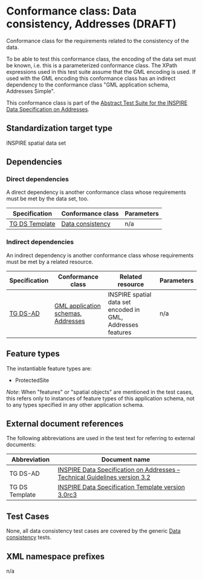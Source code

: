 # Conformance class: Data consistency, Addresses (DRAFT)

Conformance class for the requirements related to the consistency of the data.

To be able to test this conformance class, the encoding of the data set must be known, i.e. this is a parameterized conformance class. The XPath expressions used in this test suite assume that the GML encoding is used. If used with the GML encoding this conformance class has an indirect dependency to the conformance class "GML application schema, Addresses Simple".

This conformance class is part of the [Abstract Test Suite for the INSPIRE Data Specification on Addresses](http://inspire.ec.europa.eu/id/ats/data-ad/3.2).

## Standardization target type

INSPIRE spatial data set

## Dependencies

### Direct dependencies

A direct dependency is another conformance class whose requirements must be met by the data set, too.

| Specification | Conformance class | Parameters | 
| ------------- | ----------------- | ---------- |
| [TG DS Template](http://inspire.ec.europa.eu/id/ats/data-ad/3.2/ad-dc/README#ref_TG_DS_tmpl) | [Data consistency](http://inspire.ec.europa.eu/id/ats/data/3.0rc3/data-consistency) | n/a |

### Indirect dependencies

An indirect dependency is another conformance class whose requirements must be met by a related resource.

| Specification | Conformance class | Related resource | Parameters |
| ------------- | ----------------- | ---------------- | ---------- |
| [TG DS-AD](http://inspire.ec.europa.eu/id/ats/data-ad/3.2/ad-as/README#ref_TG_DS_ad) | [GML application schemas, Addresses](http://inspire.ec.europa.eu/id/ats/data-ad/3.2/ad-gml) | INSPIRE spatial data set encoded in GML, Addresses features | n/a |
 
## Feature types <a name="feature-types"></a>

The instantiable feature types are:

* ProtectedSite

*Note*: When "features" or "spatial objects" are mentioned in the test cases, this refers only to instances of feature types of this application schema, not to any types specified in any other application schema.

## External document references

The following abbreviations are used in the test text for referring to external documents:

Abbreviation                     | Document name
-------------------------------- | --------------------------------------------------
TG DS-AD <a name="ref_TG_DS_AD"></a>   | [INSPIRE Data Specification on Addresses – Technical Guidelines version 3.2](http://inspire.ec.europa.eu/documents/Data_Specifications/INSPIRE_DataSpecification_ad_v3.2.pdf)
TG DS Template <a name="ref_TG_DS_tmpl"></a>   | [INSPIRE Data Specification Template version 3.0rc3](http://inspire.jrc.ec.europa.eu/documents/Data_Specifications/INSPIRE_DataSpecification_Template_v3.0rc3.pdf)

## Test Cases

None, all data consistency test cases are covered by the generic [Data consistency](http://inspire.ec.europa.eu/id/ats/data/3.0rc3/data-consistency) tests.

## XML namespace prefixes <a name="namespaces"></a>

n/a